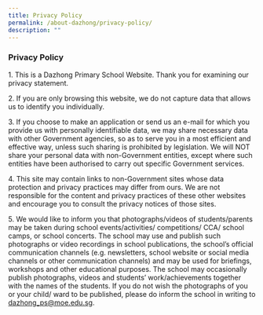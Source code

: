 ```yaml
---
title: Privacy Policy
permalink: /about-dazhong/privacy-policy/
description: ""
---
```

### Privacy Policy

1\. This is a Dazhong Primary School Website. Thank you for examining our privacy statement.

2\. If you are only browsing this website, we do not capture data that allows us to identify you individually.

3\. If you choose to make an application or send us an e-mail for which you provide us with personally identifiable data, we may share necessary data with other Government agencies, so as to serve you in a most efficient and effective way, unless such sharing is prohibited by legislation. We will NOT share your personal data with non-Government entities, except where such entities have been authorised to carry out specific Government services.

4\. This site may contain links to non-Government sites whose data protection and privacy practices may differ from ours. We are not responsible for the content and privacy practices of these other websites and encourage you to consult the privacy notices of those sites.

5\. We would like to inform you that photographs/videos of students/parents may be taken during school events/activities/ competitions/ CCA/ school camps, or school concerts. The school may use and publish such photographs or video recordings in school publications, the school’s official communication channels (e.g. newsletters, school website or social media channels or other communication channels) and may be used for briefings, workshops and other educational purposes. The school may occasionally publish photographs, videos and students’ work/achievements together with the names of the students. If you do not wish the photographs of you or your child/ ward to be published, please do inform the school in writing to dazhong_ps@moe.edu.sg.